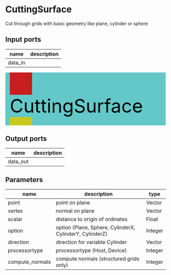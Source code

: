 
# CuttingSurface
Cut through grids with basic geometry like plane, cylinder or sphere

## Input ports
|name|description|
|-|-|
|data_in||


<svg width="638.3999999999999" height="210" >
<rect x="0" y="0" width="638.3999999999999" height="210" rx="5" ry="5" style="fill:#64c8c8ff;" />
<rect x="14.0" y="0" width="70" height="70" rx="0" ry="0" style="fill:#c81e1eff;" >
<title>data_in</title></rect>
<title>data_in</title></rect><rect x="14.0" y="140" width="70" height="70" rx="0" ry="0" style="fill:#c8c81eff;" >
<title>data_out</title></rect>
<text x="14.0" y="126.0" font-size="4.2em">CuttingSurface</text></svg>

## Output ports
|name|description|
|-|-|
|data_out||


## Parameters
|name|description|type|
|-|-|-|
|point|point on plane|Vector|
|vertex|normal on plane|Vector|
|scalar|distance to origin of ordinates|Float|
|option|option (Plane, Sphere, CylinderX, CylinderY, CylinderZ)|Integer|
|direction|direction for variable Cylinder|Vector|
|processortype|processortype (Host, Device)|Integer|
|compute_normals|compute normals (structured grids only)|Integer|
